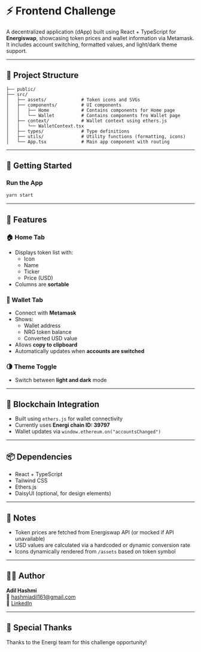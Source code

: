 # ⚡ Frontend Challenge

A decentralized application (dApp) built using React + TypeScript for **Energiswap**, showcasing token prices and wallet information via Metamask. It includes account switching, formatted values, and light/dark theme support.

---

## 📁 Project Structure

```
├── public/
├── src/
│   ├── assets/             # Token icons and SVGs
│   ├── components/         # UI components
│   │   ├── Home            # Contains components for Home page
│   │   └── Wallet          # Contains components fro Wallet page
│   ├── context/            # Wallet context using ethers.js
│   │   └── WalletContext.tsx
│   ├── types/              # Type definitions
│   ├── utils/              # Utility functions (formatting, icons)
│   └── App.tsx             # Main app component with routing
```

---

## 🚀 Getting Started

### Run the App

```bash
yarn start
```

---

## 🧩 Features

### 🏠 Home Tab

- Displays token list with:
  - Icon
  - Name
  - Ticker
  - Price (USD)
- Columns are **sortable**

### 👛 Wallet Tab

- Connect with **Metamask**
- Shows:
  - Wallet address
  - NRG token balance
  - Converted USD value
- Allows **copy to clipboard**
- Automatically updates when **accounts are switched**

### 🌗 Theme Toggle

- Switch between **light and dark** mode

---

## 🔗 Blockchain Integration

- Built using `ethers.js` for wallet connectivity
- Currently uses **Energi chain ID: 39797**
- Wallet updates via `window.ethereum.on("accountsChanged")`

---

## 📦 Dependencies

- React + TypeScript
- Tailwind CSS
- Ethers.js
- DaisyUI (optional, for design elements)

---

## 📄 Notes

- Token prices are fetched from Energiswap API (or mocked if API unavailable)
- USD values are calculated via a hardcoded or dynamic conversion rate
- Icons dynamically rendered from `/assets` based on token symbol

---

## 🧑‍💻 Author

**Adil Hashmi**  
📧 hashmiadil161@gmail.com  
💼 [LinkedIn]([https://www.linkedin.com/in/adilhashmi/](https://www.linkedin.com/in/adilhash/))

---

## 🫡 Special Thanks

Thanks to the Energi team for this challenge opportunity!
